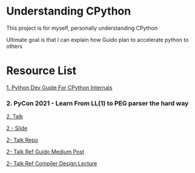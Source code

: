 # Understanding CPython

This project is for myself, personally understanding CPython

Ultimate goal is that I can explain how Guido plan to accelerate python to others

# Resource List

[1. Python Dev Guide For CPython Internals](https://devguide.python.org/exploring/)


### 2. PyCon 2021 - Learn From LL(1) to PEG parser the hard way

[2. Talk](https://tw.pycon.org/2021/zh-hant/conference/talk/199)

[2 - Slide](https://www.slideshare.net/ssuser2cbb78/learn-from-ll1-to-peg-parser-the-hard-way-249883112)

[2- Talk Repo](https://github.com/note35/Parser-Learning)

[2- Talk Ref Guido Medium Post](https://medium.com/@gvanrossum_83706/peg-parsing-series-de5d41b2ed60)

[2- Talk Ref Compiler Design Lecture](https://www.youtube.com/watch?v=Qkwj65l_96I&list=PLEbnTDJUr_IcPtUXFy2b1sGRPsLFMghhS&ab_channel=Uncode-GATEComputerScience)